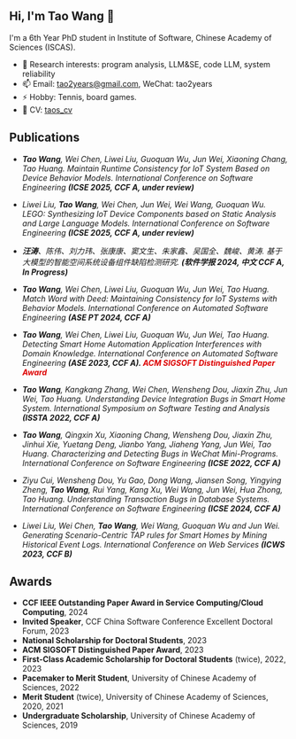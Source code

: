 ## Hi, I'm Tao Wang 👋
I'm a 6th Year PhD student in Institute of Software, Chinese Academy of Sciences (ISCAS). 

- 🔭 Research interests: program analysis, LLM&SE, code LLM, system reliability
- 📫 Email: tao2years@gmail.com, WeChat: tao2years
- ⚡ Hobby: Tennis, board games.
- 🌱 CV: [taos_cv](./cv/taos_cv_20240909.pdf)

## Publications
- *<strong><strong>Tao Wang</strong></strong>, Wei Chen, Liwei Liu, Guoquan Wu, Jun Wei, Xiaoning Chang, Tao Huang. Maintain Runtime Consistency for IoT System Based on Device Behavior Models. International Conference on Software Engineering <strong><strong>(ICSE 2025, CCF A, under review)</strong></strong>*

- *Liwei Liu, <strong><strong>Tao Wang</strong></strong>, Wei Chen, Jun Wei, Wei Wang, Guoquan Wu. LEGO: Synthesizing IoT Device Components based on Static Analysis and Large Language Models. International Conference on Software Engineering <strong><strong>(ICSE 2025, CCF A, under review)</strong></strong>*

- *<strong><strong>汪涛</strong></strong>、陈伟、刘力玮、张康康、窦文生、朱家鑫、吴国全、魏峻、黄涛. 基于大模型的智能空间系统设备组件缺陷检测研究. <strong><strong>(软件学报 2024, 中文 CCF A, In Progress)</strong></strong>*

- *<strong><strong>Tao Wang</strong></strong>, Wei Chen, Liwei Liu, Guoquan Wu, Jun Wei, Tao Huang. Match Word with Deed: Maintaining Consistency for IoT Systems with Behavior Models. International Conference on Automated Software Engineering <strong><strong>(ASE PT 2024, CCF A)</strong></strong>*

- *<strong><strong>Tao Wang</strong></strong>, Wei Chen, Liwei Liu, Guoquan Wu, Jun Wei, Tao Huang. Detecting Smart Home Automation Application Interferences with Domain Knowledge. International Conference on Automated Software Engineering <strong><strong>(ASE 2023, CCF A). <font color="#dd0000">ACM SIGSOFT Distinguished Paper Award</font></strong></strong>*

- *<strong><strong>Tao Wang</strong></strong>, Kangkang Zhang, Wei Chen, Wensheng Dou, Jiaxin Zhu, Jun Wei, Tao Huang. Understanding Device Integration Bugs in Smart Home System. International Symposium on Software Testing and Analysis <strong><strong>(ISSTA 2022, CCF A)</strong></strong>*

- *<strong><strong>Tao Wang</strong></strong>, Qingxin Xu, Xiaoning Chang, Wensheng Dou, Jiaxin Zhu, Jinhui Xie, Yuetang Deng, Jianbo Yang, 
Jiaheng Yang, Jun Wei, Tao Huang. Characterizing and Detecting Bugs in WeChat Mini-Programs. International Conference on Software Engineering <strong><strong>(ICSE 2022, CCF A)</strong></strong>*

- *Ziyu Cui, Wensheng Dou, Yu Gao, Dong Wang, Jiansen Song, Yingying Zheng, <strong><strong>Tao Wang</strong></strong>, Rui Yang, Kang Xu, 
Wei Wang, Jun Wei, Hua Zhong, Tao Huang. Understanding Transaction Bugs in Database Systems. International Conference on Software Engineering <strong><strong>(ICSE 2024, CCF A)</strong></strong>*

- *Liwei Liu, Wei Chen, <strong><strong>Tao Wang</strong></strong>, Wei Wang, Guoquan Wu and Jun Wei. Generating Scenario-Centric TAP rules for Smart Homes by Mining Historical Event Logs. International Conference on Web Services <strong><strong>(ICWS 2023, CCF B)</strong></strong>*


## Awards
- **CCF IEEE Outstanding Paper Award in Service Computing/Cloud Computing**, 2024
- **Invited Speaker**, CCF China Software Conference Excellent Doctoral Forum, 2023
- **National Scholarship for Doctoral Students**, 2023
- **ACM SIGSOFT Distinguished Paper Award**, 2023
- **First-Class Academic Scholarship for Doctoral Students** (twice), 2022, 2023
- **Pacemaker to Merit Student**, University of Chinese Academy of Sciences, 2022
- **Merit Student** (twice), University of Chinese Academy of Sciences, 2020, 2021
- **Undergraduate Scholarship**, University of Chinese Academy of Sciences, 2019
